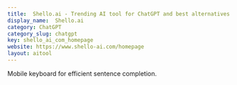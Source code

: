 ```yaml
---
title:  Shello.ai - Trending AI tool for ChatGPT and best alternatives
display_name:  Shello.ai
category: ChatGPT
category_slug: chatgpt
key: shello_ai_com_homepage
website: https://www.shello-ai.com/homepage
layout: aitool
---
```


Mobile keyboard for efficient sentence completion.
